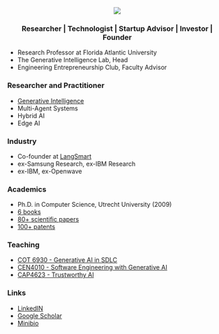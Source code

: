 
<center>
<img src="http://www.fernandokoch.me/images/fkoch-banner.png">
<br/>
<h3>Researcher | Technologist | Startup Advisor | Investor | Founder</h3>
</center>

* Research Professor at Florida Atlantic University
* The Generative Intelligence Lab, Head
* Engineering Entrepreneurship Club, Faculty Advisor

### Researcher and Practitioner

* [Generative Intelligence](https://medium.com/generative-intelligence-lab/generative-intelligence-systems-concepts-and-research-opportunities-0740b1b5c7eb)
* Multi-Agent Systems
* Hybrid AI
* Edge AI


### Industry

* Co-founder at [LangSmart](http://www.langsmart.ai)
* ex-Samsung Research, ex-IBM Research
* ex-IBM, ex-Openwave

### Academics

* Ph.D. in Computer Science, Utrecht University (2009)
* [6 books](./PUBLICATIONS.md#books)
* [80+ scientific papers](./PUBLICATIONS.md#papers)
* [100+ patents](./PUBLICATIONS.md#patents)


### Teaching

* [COT 6930 - Generative AI in SDLC](https://fau.simplesyllabus.com/doc/nre6c4z6g/Spring-2025-1-Full-Term-COT-6930-001-Topics-in-Computer-Science?mode=view)
* [CEN4010 - Software Engineering with Generative AI](https://fau.simplesyllabus.com/doc/yolipf0x2/Spring-2025-1-Full-Term-CEN-4010-001-Prin-Software-Engineering?mode=view)
* [CAP4623 - Trustworthy AI](https://www.fau.edu/engineering/eecs/pdf/syllabus-trustworthy-artificial-intelligence-fall-2024.pdf)


### Links

* [LinkedIN](https://www.linkedin.com/in/fkoch/)
* [Google Scholar](https://scholar.google.com/citations?user=-jD2UDsAAAAJ&hl=en&oi=ao)
* [Minibio](MINIBIO.md)



